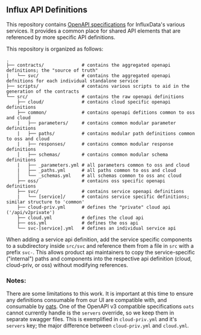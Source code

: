 ## Influx API Definitions

This repository contains [OpenAPI specifications](https://www.openapis.org/) for InfluxData's various services. It provides a common place for shared API elements that are referenced by more specific API definitions.

This repository is organized as follows:

```
.
├── contracts/              # contains the aggregated openapi definitions; the "source of truth"
|   └── svc/                # contains the aggregated openapi defnitions for each individual standalone service
├── scripts/                # contains various scripts to aid in the generation of the contracts
└── src/                    # contains the raw openapi definitions
    ├── cloud/              # contains cloud specific openapi definitions
    ├── common/             # contains openapi defitions common to oss and cloud
    |   ├── parameters/     # contains common modular parameter definitions
    |   ├── paths/          # contains modular path definitions common to oss and cloud
    |   ├── responses/      # contains common modular response definitions
    │   ├── schemas/        # contains common modular schema definitions
    |   ├── _parameters.yml # all parameters common to oss and cloud
    |   ├── _paths.yml      # all paths common to oss and cloud
    │   └── _schemas.yml    # all schemas common to oss anc cloud
    ├── oss/                # contains oss specific openapi definitions
    ├── svc/                # contains service openapi definitions
    |   └── [service]/      # contains service specific definitions; similar structure to 'common'
    ├── cloud-priv.yml      # defines the "private" cloud api ('/api/v2private')
    ├── cloud.yml           # defines the cloud api
    ├── oss.yml             # defines the oss api
    └── svc-[service].yml   # defines an individual service api
```

When adding a service api definition, add the service specific components to a subdirectory inside `src/svc` and reference them from a file in `src` with a prefix `svc-`. This allows product api maintainers to copy the service-specific ("internal") paths and components into the respective api definition (cloud, cloud-priv, or oss) without modifying references.

### Notes:

There are some limitations to this work. It is important at this time to ensure any definitions consumable from our UI are compatible with, and consumable by [oats](https://github.com/influxdata/oats). One of the OpenAPI v3 compatible specifications `oats` cannot currently handle is the `servers` override, so we keep them in separate swagger files. This is exemplified in `cloud-priv.yml` and it's `servers` key; the major difference between `cloud-priv.yml` and `cloud.yml`.
